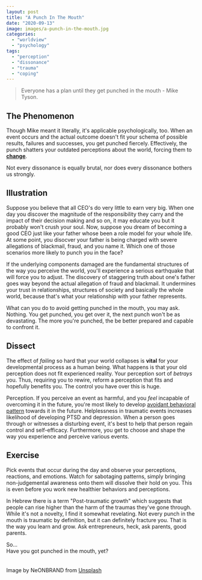 ```yaml
---
layout: post
title: "A Punch In The Mouth"
date: "2020-09-13"
image: images/a-punch-in-the-mouth.jpg
categories: 
  - "worldview"
  - "psychology"
tags:
  - "perception"
  - "dissonance"
  - "trauma"
  - "coping"
---
```


>Everyone has a plan until they get punched in the mouth - Mike Tyson.


## The Phenomenon
Though Mike meant it literally, it's applicable psychologically, too.
When an event occurs and the actual outcome doesn't fit your schema of possible results, failures and successes, you get punched fiercely. Effectively, the punch shatters your outdated perceptions about the world, forcing them to **[change](https://www.rispov.com/_posts/2021/03/sacrifices)**.

Not every dissonance is equally brutal, nor does every dissonance bothers us strongly. 

## Illustration
Suppose you believe that all CEO's do very little to earn very big. When one day you discover the magnitude of the responsibility they carry and the impact of their decision making and so on, it may educate you but it probably won't crush your soul. Now, suppose you dream of becoming a good CEO just like your father whose been a role model for your whole life. At some point, you disocver your father is being charged with severe allegations of blackmail, fraud, and you name it. Which one of those scenarios more likely to punch you in the face? 

If the underlying components damaged are the fundamental structures of the way you perceive the world, you'll experience a serious earthquake that will force you to adjust. The discovery of staggering truth about one's father goes way beyond the actual allegation of fraud and blackmail. It undermines your trust in relationships, structures of society and basically the whole world, because that's what your relationship with your father represents.


What can you do to avoid getting punched in the mouth, you may ask. Nothing. You get punched, you get over it, the next punch won't be as devastating. The more you're punched, the be better prepared and capable to confront it.

## Dissect
The effect of _failing_ so hard that your world collapses is **vital** for your developmental process as a human being. What happens is that your old perception does not fit experienced reality. Your perception sort of *betrays* you. Thus, requiring you to rewire, reform a perception that fits and hopefully benefits you. The control you have over this is huge.

Perception. If you perceive an event as harmful, and you *feel* incapable of overcoming it in the future, you're most likely to develop [avoidant behavioral pattern](https://www.rispov.com/_posts/2021/07/grand-avoidance) towards it in the future. Helplessness in traumatic events increases likelihood of developing PTSD and depression. When a person goes through or witnesses a disturbing event, it's best to help that person regain control and self-efficacy. Furthermore, you get to choose and shape the way you experience and perceive various events.

## Exercise
Pick events that occur during the day and observe your perceptions, reactions, and emotions. Watch for sabotaging patterns, simply bringing non-judgemental awareness onto them will dissolve their hold on you. This is even before you work new healthier behaviors and perceptions.

In Hebrew there is a term "Post-traumatic growth" which suggests that people can rise higher than the harm of the traumas they've gone through. While it's not a novelty, I find it somewhat revelating. Not every punch in the mouth is traumatic by definition, but it can definitely fracture you. That is the way you learn and grow. Ask entrepreneurs, heck, ask parents, good parents.

So...  
Have you got punched in the mouth, yet?  
<br />
<br />
Image by NeONBRAND from [Unsplash](https://unsplash.com/photos/WwrQnL0Gi1c)
